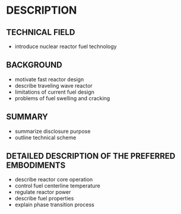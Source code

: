 # DESCRIPTION

## TECHNICAL FIELD

- introduce nuclear reactor fuel technology

## BACKGROUND

- motivate fast reactor design
- describe traveling wave reactor
- limitations of current fuel design
- problems of fuel swelling and cracking

## SUMMARY

- summarize disclosure purpose
- outline technical scheme

## DETAILED DESCRIPTION OF THE PREFERRED EMBODIMENTS

- describe reactor core operation
- control fuel centerline temperature
- regulate reactor power
- describe fuel properties
- explain phase transition process

